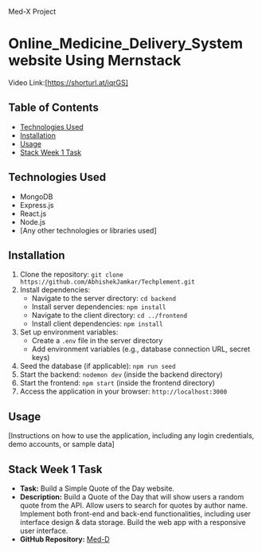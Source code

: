 Med-X Project
# Online_Medicine_Delivery_System website Using Mernstack 

Video Link:[https://shorturl.at/iqrGS]

## Table of Contents

- [Technologies Used](#technologies-used)
- [Installation](#installation)
- [Usage](#usage)
- [Stack Week 1 Task](#stack-week-1-task)


## Technologies Used

- MongoDB
- Express.js
- React.js
- Node.js
- [Any other technologies or libraries used]

## Installation

1. Clone the repository: `git clone https://github.com/AbhishekJamkar/Techplement.git`
2. Install dependencies:
   - Navigate to the server directory: `cd backend`
   - Install server dependencies: `npm install`
   - Navigate to the client directory: `cd ../frontend`
   - Install client dependencies: `npm install`
3. Set up environment variables:
   - Create a `.env` file in the server directory
   - Add environment variables (e.g., database connection URL, secret keys)
4. Seed the database (if applicable): `npm run seed`
5. Start the backend: `nodemon dev` (inside the backend directory)
6. Start the frontend: `npm start` (inside the frontend directory)
7. Access the application in your browser: `http://localhost:3000`

## Usage

[Instructions on how to use the application, including any login credentials, demo accounts, or sample data]

## Stack Week 1 Task

- **Task:** Build a Simple Quote of the Day website.
- **Description:** Build a Quote of the Day that will show users a random quote from the API. Allow users to search for quotes by author name. Implement both front-end and back-end functionalities, including user interface design & data storage. Build the web app with a responsive user interface.
- **GitHub Repository:** [Med-D]()

